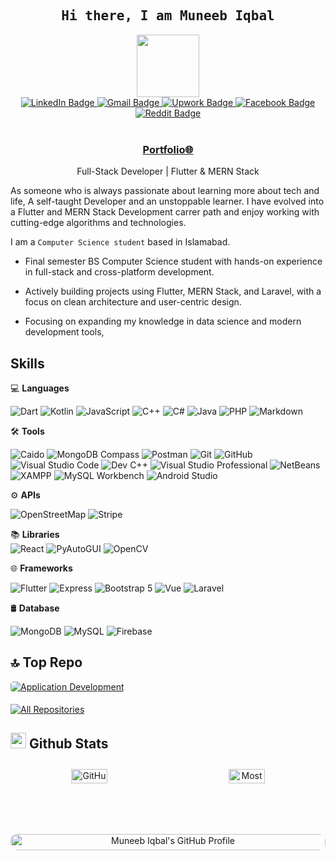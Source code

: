 <h2 align='center'><samp><strong>Hi there, I am Muneeb Iqbal</strong></samp></h2>

<div id="header" align="center">

  <img src="https://media.giphy.com/media/M9gbBd9nbDrOTu1Mqx/giphy.gif" width="100"/>
  <div id="badges">
    <a href="https://www.linkedin.com/in/muhammad-muneeb-iqbal-b55138330" target="_blank" rel="noopener noreferrer">
      <img src="https://img.shields.io/badge/LinkedIn-0A66C2?style=for-the-badge&logo=linkedin&logoColor=white" alt="LinkedIn Badge"/>
    </a>
    <a href="mailto:muneebiq24@gmail.com" target="_blank" rel="noopener noreferrer">
      <img src="https://img.shields.io/badge/Gmail-D14836?style=for-the-badge&logo=gmail&logoColor=white" alt="Gmail Badge"/>
    </a> 
    <a href="https://www.upwork.com/freelancers/~01a657d6b0a6da59ae" target="_blank" rel="noopener noreferrer">
      <img src="https://img.shields.io/badge/Upwork-14A800?style=for-the-badge&logo=upwork&logoColor=white" alt="Upwork Badge"/>
    </a>
    <a href="https://www.facebook.com/muneeb.iqbal.7374?mibextid=ZbWKwL" target="_blank" rel="noopener noreferrer">
      <img src="https://img.shields.io/badge/Facebook-1877F2?style=for-the-badge&logo=facebook&logoColor=white" alt="Facebook Badge"/>
    </a>
    <a href="https://www.reddit.com/user/jester627/" target="_blank" rel="noopener noreferrer">
      <img src="https://img.shields.io/badge/Reddit-FF4500?style=for-the-badge&logo=reddit&logoColor=white" alt="Reddit Badge"/>
    </a>
    
  </div>

  <br>
  <img src="https://komarev.com/ghpvc/?username=muneebiq3&style=flat-square&color=blue" alt=""/>

</div>

<h3 align='center'><strong><a href="https://www.upwork.com/freelancers/~01a657d6b0a6da59ae?mp_source=share" target="_blank">Portfolio🌐</a></strong></h3>
<p align='center'>Full-Stack Developer | Flutter & MERN Stack</p>

<p align='left'> As someone who is always passionate about learning more about tech and life, A self-taught Developer and an unstoppable learner. I have evolved into a Flutter and MERN Stack Development carrer path and enjoy working with cutting-edge algorithms and technologies.</p>

I am a `Computer Science student` based in Islamabad.
- Final semester BS Computer Science student with hands-on experience in full-stack and cross-platform development.

- Actively building projects using Flutter, MERN Stack, and Laravel, with a focus on clean architecture and user-centric design.

- Focusing on expanding my knowledge in data science and modern development tools,

## Skills

💻 **Languages**<br>

![Dart](https://img.shields.io/badge/Dart-00599C?style=flat&logo=dart&logoColor=white&labelColor=00599C)
![Kotlin](https://img.shields.io/badge/Kotlin-a832f6?style=flat&logo=kotlin&logoColor=white&labelColor=a832f6)
![JavaScript](https://img.shields.io/badge/JavaScript-F7DF1E?style=flat&logo=javascript&logoColor=black&labelColor=F7DF1E)
![C++](https://img.shields.io/badge/C++-00599C?style=flat&logo=c%2B%2B&logoColor=white&labelColor=00599C)
![C#](https://img.shields.io/badge/C%23-68217A?style=flat&logo=c-sharp&logoColor=white&labelColor=68217A)
![Java](https://img.shields.io/badge/Java-007396?style=flat&logo=java&logoColor=white&labelColor=007396)
![PHP](https://img.shields.io/badge/PHP-777BB4?style=flat&logo=php&logoColor=white&labelColor=777BB4)
![Markdown](https://img.shields.io/badge/-Markdown-000000?style=flat&logo=markdown&logoColor=white&labelColor=000000)

🛠️ **Tools** <br>

![Caido](https://img.shields.io/badge/-Caido-d1846d?style=flat&logo=caido&logoColor=white&labelColor=d1846d)
![MongoDB Compass](https://img.shields.io/badge/Compass-47A248?style=flat&logo=mongodb&logoColor=white&labelColor=47A248)
![Postman](https://img.shields.io/badge/-Postman-ff6c36?style=flat&logo=postman&logoColor=white&labelColor=ff6c36)
![Git](https://img.shields.io/badge/-Git-F05032?style=flat&logo=git&logoColor=white&labelColor=F05032)
![GitHub](https://img.shields.io/badge/-GitHub-181717?style=flat&logo=github&logoColor=white&labelColor=181717)
![Visual Studio Code](https://img.shields.io/badge/-Visual%20Studio%20Code-007ACC?style=flat&logo=vscode&logoColor=white&labelColor=007ACC)
![Dev C++](https://img.shields.io/badge/Dev%20C++-000000?style=flat&logo=dev-to&logoColor=white&labelColor=000000)
![Visual Studio Professional](https://img.shields.io/badge/Visual%20Studio%20Professional-5C2D91?style=flat&logo=visual-studio&logoColor=white&labelColor=5C2D91)
![NetBeans](https://img.shields.io/badge/NetBeans-CB2027?style=flat&logo=apache-netbeans-ide&logoColor=white&labelColor=CB2027)
![XAMPP](https://img.shields.io/badge/XAMPP-F97300?style=flat&logo=xampp&logoColor=white&labelColor=F97300)
![MySQL Workbench](https://img.shields.io/badge/MySQL%20Workbench-00618A?style=flat&logo=mysql&logoColor=white&labelColor=00618A)
![Android Studio](https://img.shields.io/badge/Android%20Studio-3DDC84?style=flat&logo=android-studio&logoColor=white&labelColor=3DDC84)

⚙️ **APIs** <br>

![OpenStreetMap](https://img.shields.io/badge/OpenStreetMap-7E4C3C?style=flat&logo=openstreetmap&logoColor=white&labelColor=7E4C3C)
![Stripe](https://img.shields.io/badge/Stripe-6772E5?style=flat&logo=stripe&logoColor=white&labelColor=6772E5)

📚 **Libraries** <br>
![React](https://img.shields.io/badge/React-61DAFB?style=flat&logo=react&logoColor=white&labelColor=61DAFB)
![PyAutoGUI](https://img.shields.io/badge/PyAutoGUI-FF8C00?style=flat&logo=python&logoColor=white&labelColor=FF8C00)
![OpenCV](https://img.shields.io/badge/OpenCV-5C3D6B?style=flat&logo=opencv&logoColor=white&labelColor=5C3D6B)

🌐 **Frameworks** <br>

![Flutter](https://img.shields.io/badge/Flutter-02569B?style=flat&logo=flutter&logoColor=white&labelColor=02569B)
![Express](https://img.shields.io/badge/Express-white?style=flat&logo=express&logoColor=000000&labelColor=white)
![Bootstrap 5](https://img.shields.io/badge/Bootstrap%205-7952B3?style=flat&logo=bootstrap&logoColor=white&labelColor=7952B3)
![Vue](https://img.shields.io/badge/Vue-4FC08D?style=flat&logo=vue.js&logoColor=white&labelColor=4FC08D)
![Laravel](https://img.shields.io/badge/Laravel-FF2D20?style=flat&logo=laravel&logoColor=white&labelColor=FF2D20)

🛢 **Database** <br>

![MongoDB](https://img.shields.io/badge/-MongoDB-47A248?style=flat&logo=mongodb&logoColor=white&labelColor=47A248)
![MySQL](https://img.shields.io/badge/-MySQL-4479A1?style=flat&logo=mysql&logoColor=white&labelColor=4479A1)
![Firebase](https://img.shields.io/badge/-Firebase-FFCB2B?style=flat&logo=firebase&logoColor=white&labelColor=FFCB2B)

## 🔝 **Top Repo**

<a href="https://github.com/muneebiq3/Finance-Manager">
  <img style="border-radius: 5px; margin-bottom: 5px;" src="https://github-readme-stats.vercel.app/api/pin/?username=muneebiq3&repo=Finance-Manager&theme=dark&cache_seconds=0" alt="Application Development" />
</a>

<p align="left">
  <a href="https://github.com/muneebiq3?tab=repositories" target="_blank"><img alt="All Repositories" title="All Repositories" src="https://img.shields.io/badge/-All%20Repos-79ff97?style=for-the-badge&logo=koding&logoColor=0d1117"/></a>
</p>

## <img src='https://media1.giphy.com/media/du3J3cXyzhj75IOgvA/giphy.gif?cid=ecf05e47x2g034i9pzwtzzsd3xgg2w9nr94t4tflbbgo3008&rid=giphy.gif' width='25' /> **Github Stats**

<div style="display: flex; flex-wrap: wrap; justify-content: space-around; text-align: center;">
  <div style="flex: 1; min-width: 45%; margin: 10px;">
    <img style="border-radius: 10px; margin-bottom: 5px; width: 50%; height: auto;" alt="GitHub Contribution Stats" src="http://github-profile-summary-cards.vercel.app/api/cards/stats?username=muneebiq3&theme=dark" />
  </div>
  <div style="flex: 1; min-width: 45%; margin: 10px;">
    <img style="border-radius: 10px; margin-bottom: 5px; width: 50%; height: auto;" alt="Most Used Languages" src="https://github-readme-stats.vercel.app/api/top-langs/?username=muneebiq3&layout=compact&theme=dark" />
  </div>
</div>

<div style="display: flex; flex-wrap: wrap; justify-content: center; gap: 20px; text-align: center;">
  <div style="flex: 1; min-width: 48%;">
    <a href="https://github.com/muneebiq3">
      <img src="http://github-profile-summary-cards.vercel.app/api/cards/profile-details?username=muneebiq3&theme=dark" alt="Muneeb Iqbal's GitHub Profile" style="border-radius: 10px; margin-bottom: 5px; width: 100%; height: auto;" />
    </a>
  </div>
</div>
